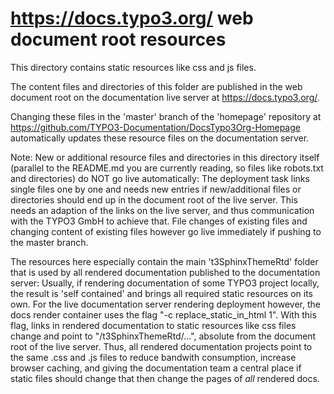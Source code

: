 https://docs.typo3.org/ web document root resources
===================================================

This directory contains static resources like css and js files.

The content files and directories of this folder are published
in the web document root on the documentation live server at
https://docs.typo3.org/.

Changing these files in the 'master' branch of the 'homepage' repository
at https://github.com/TYPO3-Documentation/DocsTypo3Org-Homepage
automatically updates these resource files on the documentation server.

Note: New or additional resource files and directories in this directory itself
(parallel to the README.md you are currently reading, so files like robots.txt and directories)
do NOT go live automatically: The deployment task links single files one by one and needs
new entries if new/additional files or directories should end up in the document root
of the live server. This needs an adaption of the links on the live server, and thus communication
with the TYPO3 GmbH to achieve that. File changes of existing files and changing content
of existing files however go live immediately if pushing to the master branch.

The resources here especially contain the main 't3SphinxThemeRtd' folder
that is used by all rendered documentation published to the documentation server:
Usually, if rendering documentation of some TYPO3 project locally, the result is 'self contained'
and brings all required static resources on its own. For the live documentation
server rendering deployment however, the docs render container uses the flag "-c replace_static_in_html 1".
With this flag, links in rendered documentation to static resources like css files change
and point to "/t3SphinxThemeRtd/...", absolute from the document root of the live server. Thus, all
rendered documentation projects point to the same .css and .js files to reduce bandwith consumption,
increase browser caching, and giving the documentation team a central place if static files should
change that then change the pages of *all* rendered docs.
